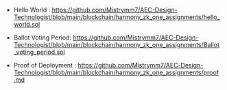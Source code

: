 * Hello World : https://github.com/Mistrymm7/AEC-Design-Technologist/blob/main/blockchain/harmony_zk_one_assignments/hello_world.sol


* Ballot Voting Period: https://github.com/Mistrymm7/AEC-Design-Technologist/blob/main/blockchain/harmony_zk_one_assignments/Ballot_voting_period.sol


* Proof of Deployment : https://github.com/Mistrymm7/AEC-Design-Technologist/blob/main/blockchain/harmony_zk_one_assignments/proof.md
